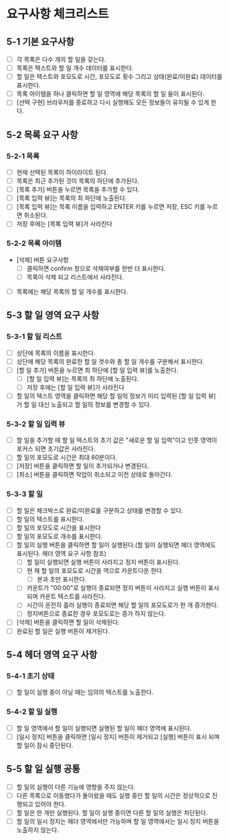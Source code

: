 # 요구사항 체크리스트

## 5-1 기본 요구사항

- [ ] 각 목록은 다수 개의 할 일을 갖는다.
- [ ] 목록은 텍스트와 할 일 개수 데이터를 표시한다.
- [ ] 할 일은 텍스트와 포모도로 시간, 포모도로 횟수 그리고 상태(완료/미완료) 데이터를 표시한다.
- [ ] 목록 아이템을 하나 클릭하면 할 일 영역에 해당 목록의 할 일 들이 표시된다.
- [ ] [선택 구현] 브라우저를 종료하고 다시 실행해도 모든 정보들이 유지될 수 있게 한다.

## 5-2 목록 요구 사항

### 5-2-1 목록

- [ ] 현재 선택된 목록이 하이라이트 된다.
- [ ] 목록은 최근 추가된 것이 목록의 하단에 추가된다.
- [ ] [목록 추가] 버튼을 누르면 목록을 추가할 수 있다.
- [ ] [목록 입력 뷰]는 목록의 최 하단에 노출된다.
- [ ] [목록 입력 뷰]는 목록 이름을 입력하고 ENTER 키를 누르면 저장, ESC 키를 누르면 취소된다.
- [ ] 저장 후에는 [목록 입력 뷰]가 사라진다

### 5-2-2 목록 아이템

- [삭제] 버튼 요구사항
  - [ ] 클릭하면 confirm 창으로 삭제여부를 한번 더 표시한다.
  - [ ] 목록이 삭제 되고 리스트에서 사라진다.
- [ ] 목록에는 해당 목록의 할 일 개수를 표시한다.

## 5-3 할 일 영역 요구 사항

### 5-3-1 할 일 리스트

- [ ] 상단에 목록의 이름을 표시한다.
- [ ] 상단에 해당 목록의 완료한 할 일 갯수와 총 할 일 개수를 구분해서 표시한다.
- [ ] [할 일 추가] 버튼을 누르면 최 하단에 [할 일 입력 뷰]를 노출한다.
  - [ ] [할 일 입력 뷰]는 목록의 최 하단에 노출된다.
  - [ ] 저장 후에는 [할 일 입력 뷰]가 사라진다
- [ ] 할 일의 텍스트 영역을 클릭하면 해당 할 일의 정보가 미리 입력된 [할 일 입력 뷰] 가 할 일 대신 노출되고 할 일의 정보를 변경할 수 있다.

### 5-3-2 할 일 입력 뷰

- [ ] 할 일을 추가할 때 할 일 텍스트의 초기 값은 "새로운 할 일 입력"이고 인풋 영역이 포커스 되면 초기값은 사라진다.
- [ ] 할 일의 포모도로 시간은 최대 60분이다.
- [ ] [저장] 버튼을 클릭하면 할 일이 추가되거나 변경된다.
- [ ] [취소] 버튼을 클릭하면 작업이 취소되고 이전 상태로 돌아간다.

### 5-3-3 할 일

- [ ] 할 일은 체크박스로 완료/미완료를 구분하고 상태를 변경할 수 있다.
- [ ] 할 일의 텍스트를 표시한다.
- [ ] 할 일의 포모도로 시간을 표시한다
- [ ] 할 일의 포모도로 개수를 표시한다.
- [ ] 할 일의 실행 버튼을 클릭하면 할 일이 실행된다.(할 일이 실행되면 헤더 영역에도 표시된다. 헤더 영역 요구 사항 참조)
  - [ ] 할 일이 실행되면 실행 버튼이 사라지고 정지 버튼이 표시된다.
  - [ ] 현 재 할 일의 포모도로 시간을 역으로 카운트다운 한다.
    - [ ] 분과 초만 표시한다.
  - [ ] 카운트가 "00:00"로 실행이 종료되면 정지 버튼이 사라지고 실행 버튼이 표시 되며 카운트 텍스트를 사라진다.
  - [ ] 시간이 온전히 흘러 실행이 종료되면 해당 할 일의 포모도로가 한 개 증가한다.
  - [ ] 정지버튼으로 종료한 경우 포모도로는 증가 하지 않는다.
- [ ] [삭제] 버튼을 클릭하면 할 일이 삭제된다.
- [ ] 완료된 할 일은 실행 버튼이 제거된다.

## 5-4 헤더 영역 요구 사항

### 5-4-1 초기 상태

- [ ] 할 일이 실행 중이 아닐 때는 임의의 텍스트를 노출한다.

### 5-4-2 할 일 실행

- [ ] 할 일 영역에서 할 일이 실행되면 실행된 할 일이 헤더 영역에 표시된다.
- [ ] [일시 정지] 버튼을 클릭하면 [일시 정지] 버튼이 제거되고 [실행] 버튼이 표시 되며 할 일이 잠시 중단된다.

## 5-5 할 일 실행 공통

- [ ] 할 일의 실행이 다른 기능에 영향을 주지 않는다.
- [ ] 다른 목록으로 이동했다가 돌아왔을 때도 실행 중인 할 일의 시간은 정상적으로 진행되고 있어야 한다.
- [ ] 할 일은 한 개만 실행된다. 할 일이 실행 중이면 다른 할 일의 실행은 차단된다.
- [ ] 할 일의 일시 정지는 헤더 영역에서만 가능하며 할 일 영역에서는 일시 정지 버튼을 노출하지 않는다.
